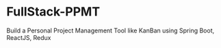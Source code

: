 # FullStack-PPMT
Build a Personal Project Management Tool like KanBan using Spring Boot, ReactJS, Redux

